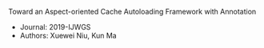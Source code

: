 Toward an Aspect-oriented Cache Autoloading Framework with Annotation

- Journal: 2019-IJWGS
- Authors: Xuewei Niu, Kun Ma
